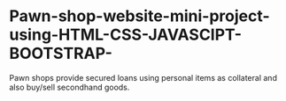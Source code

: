 # Pawn-shop-website-mini-project-using-HTML-CSS-JAVASCIPT-BOOTSTRAP-
Pawn shops provide secured loans using personal items as collateral and also buy/sell secondhand goods.

